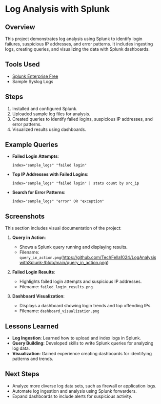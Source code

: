 # Log Analysis with Splunk

## Overview
This project demonstrates log analysis using Splunk to identify login failures, suspicious IP addresses, and error patterns. It includes ingesting logs, creating queries, and visualizing the data with Splunk dashboards.

## Tools Used
- [Splunk Enterprise Free](https://www.splunk.com/)
- Sample Syslog Logs

## Steps
1. Installed and configured Splunk.
2. Uploaded sample log files for analysis.
3. Created queries to identify failed logins, suspicious IP addresses, and error patterns.
4. Visualized results using dashboards.

## Example Queries
- **Failed Login Attempts**:
  ```plaintext
  index="sample_logs" "failed login"
  ```

- **Top IP Addresses with Failed Logins**:
  ```plaintext
  index="sample_logs" "failed login" | stats count by src_ip
  ```

- **Search for Error Patterns**:
  ```plaintext
  index="sample_logs" "error" OR "exception"
  ```

## Screenshots
This section includes visual documentation of the project:

1. **Query in Action**:
   - Shows a Splunk query running and displaying results.
   - Filename: `query_in_action.png`(https://github.com/TechFella1024/LogAnalysiswithSplunk-/blob/main/query_in_action.png)
2. **Failed Login Results**:
   - Highlights failed login attempts and suspicious IP addresses.
   - Filename: `failed_login_results.png`

3. **Dashboard Visualization**:
   - Displays a dashboard showing login trends and top offending IPs.
   - Filename: `dashboard_visualization.png`

## Lessons Learned
- **Log Ingestion**: Learned how to upload and index logs in Splunk.
- **Query Building**: Developed skills to write Splunk queries for analyzing log data.
- **Visualization**: Gained experience creating dashboards for identifying patterns and trends.

## Next Steps
- Analyze more diverse log data sets, such as firewall or application logs.
- Automate log ingestion and analysis using Splunk forwarders.
- Expand dashboards to include alerts for suspicious activity.
